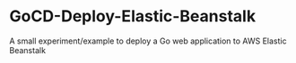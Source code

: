 # GoCD-Deploy-Elastic-Beanstalk
A small experiment/example to deploy a Go web application to AWS Elastic Beanstalk
